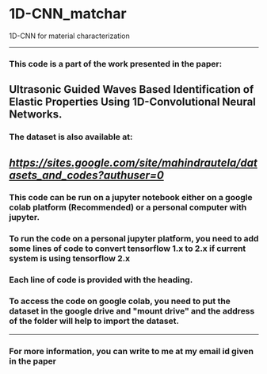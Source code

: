 # 1D-CNN_matchar
 1D-CNN for material characterization

-------------------------------------------------------------------------------------------
### This code is a part of the work presented in the paper:

**Ultrasonic Guided Waves Based Identification of Elastic Properties Using 1D-Convolutional Neural Networks.**
-------------------------------------------------------------------------------------------
### The dataset is also available at:
*https://sites.google.com/site/mahindrautela/datasets_and_codes?authuser=0*
-------------------------------------------------------------------------------------------
### This code can be run on a jupyter notebook either on a google colab platform (Recommended) or a personal computer with jupyter. 

### To run the code on a personal jupyter platform, you need to add some lines of code to convert tensorflow 1.x to 2.x if current system is using tensorflow 2.x

### Each line of code is provided with the heading.

### To access the code on google colab, you need to put the dataset in the google drive and "mount drive" and the address of the folder will help to import the dataset.
-------------------------------------------------------------------------------------------
### For more information, you can write to me at my email id given in the paper
